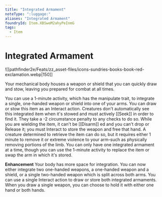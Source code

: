 ```yaml
---
title: "Integrated Armament"
noteType: ":luggage:"
aliases: "Integrated Armament"
foundryId: Item.XBSweM2ahyPeInmG
tags:
  - Item
---
```


# Integrated Armament
![[pathfinder2e/Feats/zz_asset-files/icons-sundries-books-book-red-exclamation.webp|150]]

Your mechanical body houses a weapon or shield that you can quickly draw and stow, leaving you prepared for combat at all times.

You can use a 1-minute activity, which has the manipulate trait, to integrate a single, one-handed weapon or shield into one of your arms. You can draw or stow this item as an Interact action. Creatures don't automatically see this integrated item when it's stowed and must actively [[Seek]] in order to find it. They take a -2 circumstance penalty to any checks to do so. While you are wielding the item, it can't be [[Disarm]] ed and you can't drop or Release it; you must Interact to store the weapon and free that hand. A creature determined to retrieve the item can do so, but it requires either 1 minute to remove it or extreme violence to your arm-such as physically removing portions of the limb. You can only have one integrated armament at a time, though you can use the 1-minute activity to replace the item or swap the arm in which it's stored.

**Enhancement** Your body has more space for integration. You can now either integrate two one-handed weapons, a one-handed weapon and a shield, or a single two-handed weapon which is split across both arms. You can use a single Interact action to draw or store both integrated armaments. When you draw a single weapon, you can choose to hold it with either one hand or both hands.
